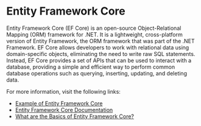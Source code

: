# Entity Framework Core

Entity Framework Core (EF Core) is an open-source Object-Relational Mapping (ORM) framework for .NET. It is a lightweight, cross-platform version of Entity Framework, the ORM framework that was part of the .NET Framework. EF Core allows developers to work with relational data using domain-specific objects, eliminating the need to write raw SQL statements. Instead, EF Core provides a set of APIs that can be used to interact with a database, providing a simple and efficient way to perform common database operations such as querying, inserting, updating, and deleting data.

For more information, visit the following links:

- [Example of Entity Framework Core](https://learn.microsoft.com/en-us/ef/core/)
- [Entity Framework Core Documentation](https://learn.microsoft.com/en-us/ef/)
- [What are the Basics of Entity Framework Core?](https://www.jetbrains.com/dotnet/guide/tutorials/basics/entity-framework-core/)